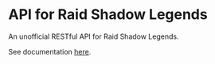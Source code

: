# API for Raid Shadow Legends
An unofficial RESTful API for Raid Shadow Legends.

See documentation [here](https://raid-data-api.herokuapp.com/documentation).
